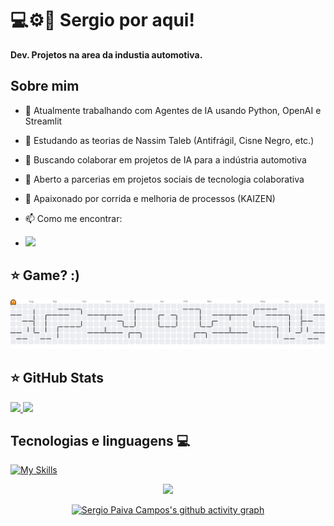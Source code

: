 # 💻⚙️🧠 Sergio por aqui!
<p align="left">
  <strong>Dev. Projetos na area da industia automotiva. <br></strong>
  
 </p>

## Sobre mim


- 🔭 Atualmente trabalhando com Agentes de IA usando Python, OpenAI e Streamlit
- 🌱 Estudando as teorias de Nassim Taleb (Antifrágil, Cisne Negro, etc.)
- 👯  Buscando colaborar em projetos de IA para a indústria automotiva
- 🤝 Aberto a parcerias em projetos sociais de tecnologia colaborativa
- 💬 Apaixonado por corrida e melhoria de processos (KAIZEN)
- 📫 Como me encontrar: 
  
- <a href="https://www.linkedin.com/in/sergiokmpos/" target="_blank"><img src="https://img.shields.io/badge/-LinkedIn-%230077B5?style=for-the-badge&logo=linkedin&logoColor=white" target="_blank"></a>

## ⭐ Game? :)

<picture>
  <source media="(prefers-color-scheme: dark)" srcset="https://raw.githubusercontent.com/eduardavieira-dev/eduardavieira-dev/output/pacman-contribution-graph-dark.svg">
  <source media="(prefers-color-scheme: light)" srcset="https://raw.githubusercontent.com/eduardavieira-dev/eduardavieira-dev/output/pacman-contribution-graph.svg">
  <img alt="pacman contribution graph" src="https://raw.githubusercontent.com/eduardavieira-dev/eduardavieira-dev/output/pacman-contribution-graph.svg">
</picture>


## ⭐ GitHub Stats

<p align="left">
  <a href="https://github.com/sergiokmpos">
    <img height="180" src="https://github-readme-stats.vercel.app/api?username=sergiokmpos&show_icons=true&theme=onedark" />
  </a>
  <a href="https://github.com/sergiokmpos">
    <img height="180" src="https://github-readme-stats.vercel.app/api/top-langs/?username=sergiokmpos&layout=compact&langs_count=8&theme=onedark" />
  </a>
</p>


  

## Tecnologias e linguagens 💻

[![My Skills](https://skillicons.dev/icons?i=python,html,css,ai,c# )](https://skillicons.dev)

<div align="center">
  <img src="https://visitor-badge.laobi.icu/badge?page_id=sergiokmpos.sergiokmpos&left_color=0a1e3f&right_color=1e90ff" width="80" />
</div>

<div align="center">
  
[![Sergio Paiva Campos's github activity graph](https://github-readme-activity-graph.vercel.app/graph?username=sergiokmpos&bg_color=282c34&color=61dafb&line=c678dd&point=98c379&area=true&area_color=3e4451&hide_border=true)](https://github.com/ashutosh00710/github-readme-activity-graph)

